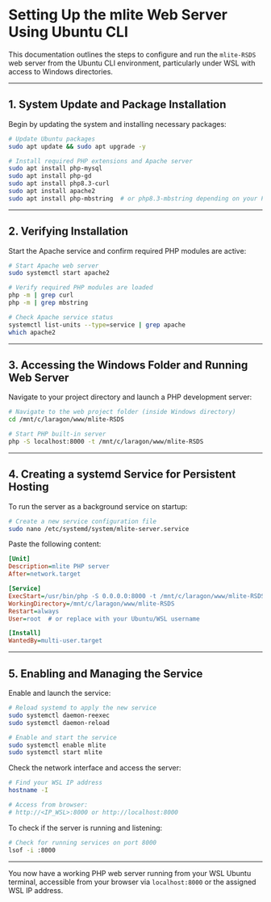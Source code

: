# Setting Up the mlite Web Server Using Ubuntu CLI

This documentation outlines the steps to configure and run the `mlite-RSDS` web server from the Ubuntu CLI environment, particularly under WSL with access to Windows directories.

---

## 1. System Update and Package Installation

Begin by updating the system and installing necessary packages:

```bash
# Update Ubuntu packages
sudo apt update && sudo apt upgrade -y

# Install required PHP extensions and Apache server
sudo apt install php-mysql
sudo apt install php-gd
sudo apt install php8.3-curl
sudo apt install apache2
sudo apt install php-mbstring  # or php8.3-mbstring depending on your PHP version
```

---

## 2. Verifying Installation

Start the Apache service and confirm required PHP modules are active:

```bash
# Start Apache web server
sudo systemctl start apache2

# Verify required PHP modules are loaded
php -m | grep curl
php -m | grep mbstring

# Check Apache service status
systemctl list-units --type=service | grep apache
which apache2
```

---

## 3. Accessing the Windows Folder and Running Web Server

Navigate to your project directory and launch a PHP development server:

```bash
# Navigate to the web project folder (inside Windows directory)
cd /mnt/c/laragon/www/mlite-RSDS

# Start PHP built-in server
php -S localhost:8000 -t /mnt/c/laragon/www/mlite-RSDS
```

---

## 4. Creating a systemd Service for Persistent Hosting

To run the server as a background service on startup:

```bash
# Create a new service configuration file
sudo nano /etc/systemd/system/mlite-server.service
```

Paste the following content:

```ini
[Unit]
Description=mlite PHP server
After=network.target

[Service]
ExecStart=/usr/bin/php -S 0.0.0.0:8000 -t /mnt/c/laragon/www/mlite-RSDS
WorkingDirectory=/mnt/c/laragon/www/mlite-RSDS
Restart=always
User=root  # or replace with your Ubuntu/WSL username

[Install]
WantedBy=multi-user.target
```

---

## 5. Enabling and Managing the Service

Enable and launch the service:

```bash
# Reload systemd to apply the new service
sudo systemctl daemon-reexec
sudo systemctl daemon-reload

# Enable and start the service
sudo systemctl enable mlite
sudo systemctl start mlite
```

Check the network interface and access the server:

```bash
# Find your WSL IP address
hostname -I

# Access from browser:
# http://<IP_WSL>:8000 or http://localhost:8000
```

To check if the server is running and listening:

```bash
# Check for running services on port 8000
lsof -i :8000
```

---

You now have a working PHP web server running from your WSL Ubuntu terminal, accessible from your browser via `localhost:8000` or the assigned WSL IP address.

